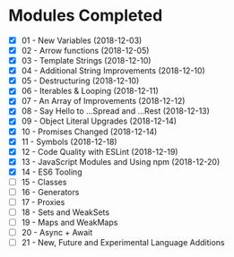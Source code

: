 # Modules Completed

- [x] 01 - New Variables (2018-12-03)
- [x] 02 - Arrow functions (2018-12-05)
- [x] 03 - Template Strings (2018-12-10)
- [x] 04 - Additional String Improvements (2018-12-10)
- [x] 05 - Destructuring (2018-12-10)
- [x] 06 - Iterables & Looping (2018-12-11)
- [x] 07 - An Array of Improvements (2018-12-12)
- [x] 08 - Say Hello to ...Spread and ...Rest (2018-12-13)
- [x] 09 - Object Literal Upgrades (2018-12-14)
- [x] 10 - Promises Changed (2018-12-14)
- [x] 11 - Symbols (2018-12-18)
- [x] 12 - Code Quality with ESLint (2018-12-19)
- [x] 13 - JavaScript Modules and Using npm (2018-12-20)
- [x] 14 - ES6 Tooling
- [ ] 15 - Classes
- [ ] 16 - Generators
- [ ] 17 - Proxies
- [ ] 18 - Sets and WeakSets
- [ ] 19 - Maps and WeakMaps
- [ ] 20 - Async + Await
- [ ] 21 - New, Future and Experimental Language Additions
